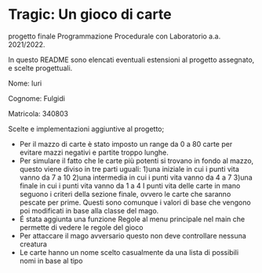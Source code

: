 # Tragic: Un gioco di carte
progetto finale Programmazione Procedurale con Laboratorio a.a. 2021/2022.

In questo README sono elencati eventuali estensioni al progetto assegnato, e scelte progettuali.


Nome: Iuri

Cognome: Fulgidi

Matricola: 340803


Scelte e implementazioni aggiuntive al progetto;
- Per il mazzo di carte è stato imposto un range da 0 a 80 carte per evitare
mazzi negativi e partite troppo lunghe.
- Per simulare il fatto che le carte più potenti si trovano in fondo al mazzo, questo viene diviso in tre parti uguali:
  1)una iniziale in cui i punti vita vanno da 7 a 10
  2)una intermedia in cui i punti vita vanno da 4 a 7
  3)una finale in cui i punti vita vanno da 1 a 4
I punti vita delle carte in mano seguono i criteri della sezione finale, ovvero le carte che saranno pescate per prime.
Questi sono comunque i valori di base che vengono poi modificati in base alla classe del mago.
- É stata aggiunta una funzione Regole al menu principale nel main che permette di vedere le regole del gioco
- Per attaccare il mago avversario questo non deve controllare nessuna creatura
- Le carte hanno un nome scelto casualmente da una lista di possibili nomi in base al tipo
